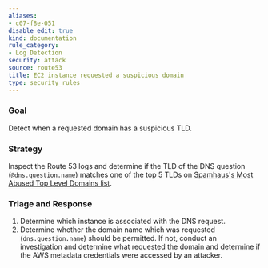 ```yaml
---
aliases:
- c07-f8e-051
disable_edit: true
kind: documentation
rule_category:
- Log Detection
security: attack
source: route53
title: EC2 instance requested a suspicious domain
type: security_rules
---
```


### Goal
Detect when a requested domain has a suspicious TLD.

### Strategy
Inspect the Route 53 logs and determine if the TLD of the DNS question (`@dns.question.name`) matches one of the top 5 TLDs on [Spamhaus's Most Abused Top Level Domains list][1].

### Triage and Response
1. Determine which instance is associated with the DNS request.
2. Determine whether the domain name which was requested (`dns.question.name`) should be permitted. If not, conduct an investigation and determine what requested the domain and determine if the AWS metadata credentials were accessed by an attacker.

[1]: https://www.spamhaus.org/statistics/tlds/
